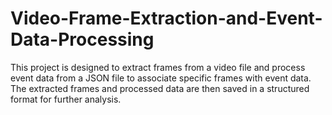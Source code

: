 # Video-Frame-Extraction-and-Event-Data-Processing
This project is designed to extract frames from a video file and process event data from a JSON file to associate specific frames with event data. The extracted frames and processed data are then saved in a structured format for further analysis.
